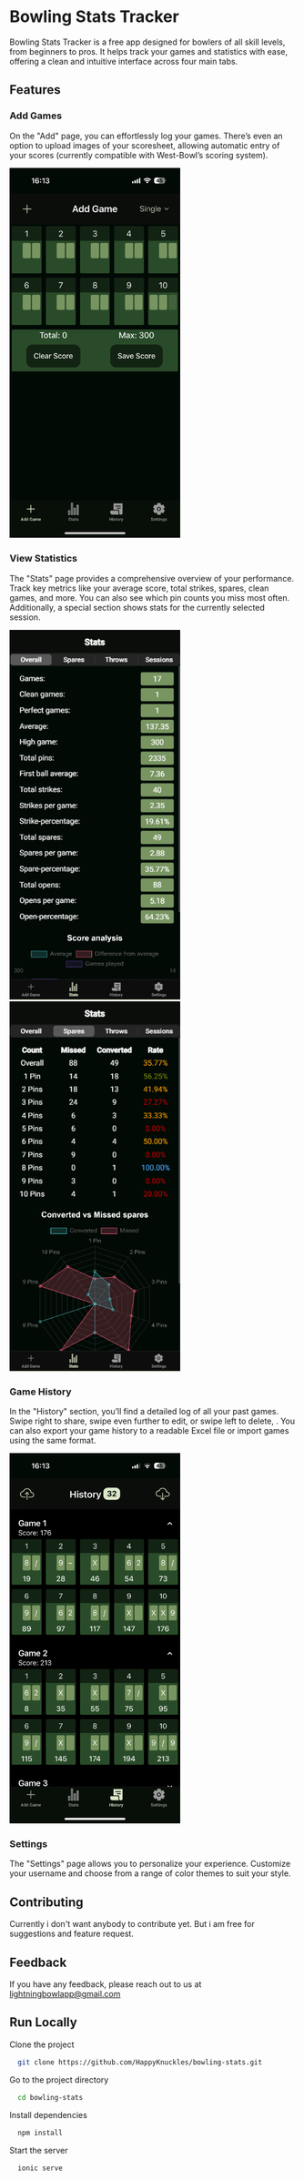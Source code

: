# Bowling Stats Tracker

Bowling Stats Tracker is a free app designed for bowlers of all skill levels, from beginners to pros. It helps track your games and statistics with ease, offering a clean and intuitive interface across four main tabs.

## Features

### Add Games

On the "Add" page, you can effortlessly log your games. There’s even an option to upload images of your scoresheet, allowing automatic entry of your scores (currently compatible with West-Bowl’s scoring system).

<img src="src/assets/screenshots/start.png" alt="App Screenshot" width="300"/>

### View Statistics

The "Stats" page provides a comprehensive overview of your performance. Track key metrics like your average score, total strikes, spares, clean games, and more. You can also see which pin counts you miss most often. Additionally, a special section shows stats for the currently selected session.

<img src="src/assets/screenshots/stats.png" alt="App Screenshot" width="300"/> <img src="src/assets/screenshots/stats2.png" alt="App Screenshot" width="300"/>

### Game History

In the "History" section, you’ll find a detailed log of all your past games. Swipe right to share, swipe even further to edit, or swipe left to delete, . You can also export your game history to a readable Excel file or import games using the same format.

<img src="src/assets/screenshots/history.png" alt="App Screenshot" width="300"/>

### Settings

The "Settings" page allows you to personalize your experience. Customize your username and choose from a range of color themes to suit your style.

## Contributing

Currently i don't want anybody to contribute yet. But i am free for suggestions and feature request.

## Feedback

If you have any feedback, please reach out to us at lightningbowlapp@gmail.com

## Run Locally

Clone the project

```bash
  git clone https://github.com/HappyKnuckles/bowling-stats.git
```

Go to the project directory

```bash
  cd bowling-stats
```

Install dependencies

```bash
  npm install
```

Start the server

```bash
  ionic serve
```
